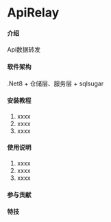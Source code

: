 # ApiRelay

#### 介绍
Api数据转发

#### 软件架构
.Net8 + 仓储层、服务层 + sqlsugar

#### 安装教程

1.  xxxx
2.  xxxx
3.  xxxx

#### 使用说明

1.  xxxx
2.  xxxx
3.  xxxx

#### 参与贡献



#### 特技

